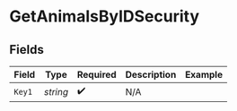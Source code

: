 # GetAnimalsByIDSecurity


## Fields

| Field              | Type               | Required           | Description        | Example            |
| ------------------ | ------------------ | ------------------ | ------------------ | ------------------ |
| `Key1`             | *string*           | :heavy_check_mark: | N/A                |                    |